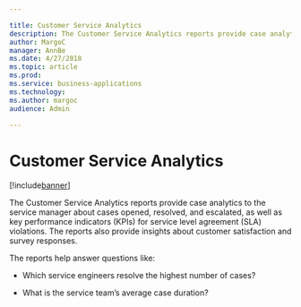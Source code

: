 ```yaml
---

title: Customer Service Analytics
description: The Customer Service Analytics reports provide case analytics to the service manager about cases opened, resolved, and escalated, as well as key performance indicators (KPIs) for service level agreement (SLA) violations.
author: MargoC
manager: AnnBe
ms.date: 4/27/2018
ms.topic: article
ms.prod: 
ms.service: business-applications
ms.technology: 
ms.author: margoc
audience: Admin

---
```

#  Customer Service Analytics


[!include[banner](../../../../includes/banner.md)]

The Customer Service Analytics reports provide case analytics to the service
manager about cases opened, resolved, and escalated, as well as key performance
indicators (KPIs) for service level agreement (SLA) violations. The reports also
provide insights about customer satisfaction and survey responses.

The reports help answer questions like:

-   Which service engineers resolve the highest number of cases?

-   What is the service team’s average case duration?

